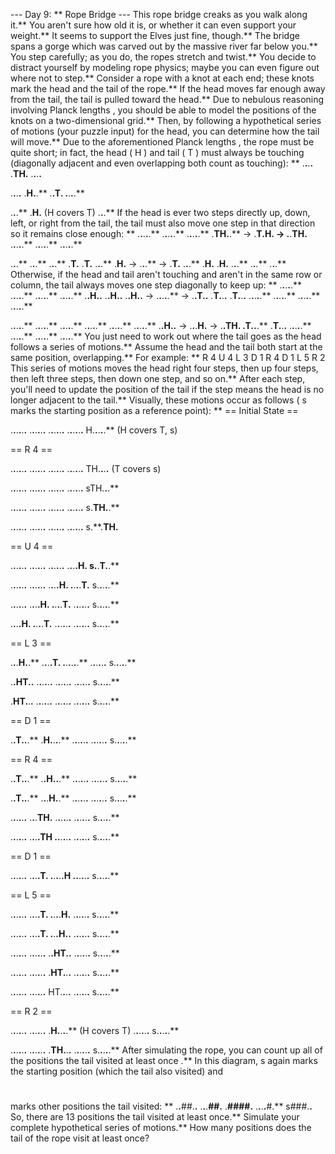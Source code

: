 --- Day 9: ** Rope Bridge ---
This rope bridge creaks as you walk along it.** You aren't sure how old it is, or whether it can even support your weight.**
It seems to support the Elves just fine, though.** The bridge spans a gorge which was carved out by the massive river far below you.**
You step carefully; as you do, the ropes stretch and twist.** You decide to distract yourself by modeling rope physics; maybe you can even figure out where
not
to step.**
Consider a rope with a knot at each end; these knots mark the
head
and the
tail
of the rope.** If the head moves far enough away from the tail, the tail is pulled toward the head.**
Due to nebulous reasoning involving
Planck lengths
, you should be able to model the positions of the knots on a two-dimensional grid.** Then, by following a hypothetical
series of motions
(your puzzle input) for the head, you can determine how the tail will move.**
Due to the aforementioned Planck lengths
, the rope must be quite short; in fact, the head (
H
) and tail (
T
) must
always be touching
(diagonally adjacent and even overlapping both count as touching): **
.**.**.**.**
.**TH.**
.**.**.**.**

.**.**.**.**
.**H.**.**
.**.**T.**
.**.**.**.**

.**.**.**
.**H.** (H covers T)
.**.**.**
If the head is ever two steps directly up, down, left, or right from the tail, the tail must also move one step in that direction so it remains close enough: **
.**.**.**.**.**    .**.**.**.**.**    .**.**.**.**.**
.**TH.**.** -> .**T.**H.** -> .**.**TH.**
.**.**.**.**.**    .**.**.**.**.**    .**.**.**.**.**

.**.**.**    .**.**.**    .**.**.**
.**T.**    .**T.**    .**.**.**
.**H.** -> .**.**.** -> .**T.**
.**.**.**    .**H.**    .**H.**
.**.**.**    .**.**.**    .**.**.**
Otherwise, if the head and tail aren't touching and aren't in the same row or column, the tail always moves one step diagonally to keep up: **
.**.**.**.**.**    .**.**.**.**.**    .**.**.**.**.**
.**.**.**.**.**    .**.**H.**.**    .**.**H.**.**
.**.**H.**.** -> .**.**.**.**.** -> .**.**T.**.**
.**T.**.**.**    .**T.**.**.**    .**.**.**.**.**
.**.**.**.**.**    .**.**.**.**.**    .**.**.**.**.**

.**.**.**.**.**    .**.**.**.**.**    .**.**.**.**.**
.**.**.**.**.**    .**.**.**.**.**    .**.**.**.**.**
.**.**H.**.** -> .**.**.**H.** -> .**.**TH.**
.**T.**.**.**    .**T.**.**.**    .**.**.**.**.**
.**.**.**.**.**    .**.**.**.**.**    .**.**.**.**.**
You just need to work out where the tail goes as the head follows a series of motions.** Assume the head and the tail both start at the same position, overlapping.**
For example: **
R 4
U 4
L 3
D 1
R 4
D 1
L 5
R 2
This series of motions moves the head
right
four steps, then
up
four steps, then
left
three steps, then
down
one step, and so on.** After each step, you'll need to update the position of the tail if the step means the head is no longer adjacent to the tail.** Visually, these motions occur as follows (
s
marks the starting position as a reference point): **
== Initial State ==

.**.**.**.**.**.**
.**.**.**.**.**.**
.**.**.**.**.**.**
.**.**.**.**.**.**
H.**.**.**.**.**  (H covers T, s)

== R 4 ==

.**.**.**.**.**.**
.**.**.**.**.**.**
.**.**.**.**.**.**
.**.**.**.**.**.**
TH.**.**.**.**  (T covers s)

.**.**.**.**.**.**
.**.**.**.**.**.**
.**.**.**.**.**.**
.**.**.**.**.**.**
sTH.**.**.**

.**.**.**.**.**.**
.**.**.**.**.**.**
.**.**.**.**.**.**
.**.**.**.**.**.**
s.**TH.**.**

.**.**.**.**.**.**
.**.**.**.**.**.**
.**.**.**.**.**.**
.**.**.**.**.**.**
s.**.**TH.**

== U 4 ==

.**.**.**.**.**.**
.**.**.**.**.**.**
.**.**.**.**.**.**
.**.**.**.**H.**
s.**.**T.**.**

.**.**.**.**.**.**
.**.**.**.**.**.**
.**.**.**.**H.**
.**.**.**.**T.**
s.**.**.**.**.**

.**.**.**.**.**.**
.**.**.**.**H.**
.**.**.**.**T.**
.**.**.**.**.**.**
s.**.**.**.**.**

.**.**.**.**H.**
.**.**.**.**T.**
.**.**.**.**.**.**
.**.**.**.**.**.**
s.**.**.**.**.**

== L 3 ==

.**.**.**H.**.**
.**.**.**.**T.**
.**.**.**.**.**.**
.**.**.**.**.**.**
s.**.**.**.**.**

.**.**HT.**.**
.**.**.**.**.**.**
.**.**.**.**.**.**
.**.**.**.**.**.**
s.**.**.**.**.**

.**HT.**.**.**
.**.**.**.**.**.**
.**.**.**.**.**.**
.**.**.**.**.**.**
s.**.**.**.**.**

== D 1 ==

.**.**T.**.**.**
.**H.**.**.**.**
.**.**.**.**.**.**
.**.**.**.**.**.**
s.**.**.**.**.**

== R 4 ==

.**.**T.**.**.**
.**.**H.**.**.**
.**.**.**.**.**.**
.**.**.**.**.**.**
s.**.**.**.**.**

.**.**T.**.**.**
.**.**.**H.**.**
.**.**.**.**.**.**
.**.**.**.**.**.**
s.**.**.**.**.**

.**.**.**.**.**.**
.**.**.**TH.**
.**.**.**.**.**.**
.**.**.**.**.**.**
s.**.**.**.**.**

.**.**.**.**.**.**
.**.**.**.**TH
.**.**.**.**.**.**
.**.**.**.**.**.**
s.**.**.**.**.**

== D 1 ==

.**.**.**.**.**.**
.**.**.**.**T.**
.**.**.**.**.**H
.**.**.**.**.**.**
s.**.**.**.**.**

== L 5 ==

.**.**.**.**.**.**
.**.**.**.**T.**
.**.**.**.**H.**
.**.**.**.**.**.**
s.**.**.**.**.**

.**.**.**.**.**.**
.**.**.**.**T.**
.**.**.**H.**.**
.**.**.**.**.**.**
s.**.**.**.**.**

.**.**.**.**.**.**
.**.**.**.**.**.**
.**.**HT.**.**
.**.**.**.**.**.**
s.**.**.**.**.**

.**.**.**.**.**.**
.**.**.**.**.**.**
.**HT.**.**.**
.**.**.**.**.**.**
s.**.**.**.**.**

.**.**.**.**.**.**
.**.**.**.**.**.**
HT.**.**.**.**
.**.**.**.**.**.**
s.**.**.**.**.**

== R 2 ==

.**.**.**.**.**.**
.**.**.**.**.**.**
.**H.**.**.**.**  (H covers T)
.**.**.**.**.**.**
s.**.**.**.**.**

.**.**.**.**.**.**
.**.**.**.**.**.**
.**TH.**.**.**
.**.**.**.**.**.**
s.**.**.**.**.**
After simulating the rope, you can count up all of the positions the
tail visited at least once
.** In this diagram,
s
again marks the starting position (which the tail also visited) and
#
marks other positions the tail visited: **
.**.**##.**.**
.**.**.**##.**
.**####.**
.**.**.**.**#.**
s###.**.**
So, there are
13
positions the tail visited at least once.**
Simulate your complete hypothetical series of motions.**
How many positions does the tail of the rope visit at least once?